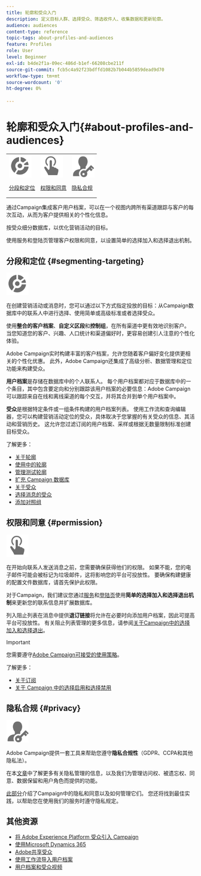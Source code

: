 ```yaml
---
title: 轮廓和受众入门
description: 定义目标人群、选择受众、筛选收件人、收集数据和更新轮廓。
audience: audiences
content-type: reference
topic-tags: about-profiles-and-audiences
feature: Profiles
role: User
level: Beginner
exl-id: b4de2f1a-09ec-486d-b1ef-66208cbe211f
source-git-commit: fcb5c4a92f23bdffd1082b7b044b5859dead9d70
workflow-type: tm+mt
source-wordcount: '0'
ht-degree: 0%

---
```


# 轮廓和受众入门{#about-profiles-and-audiences}

<table>
<tr>
<td><img src="assets/do-not-localize/icon_segment.svg" width="60px"><p><a href="#segmenting-targeting">分段和定位</a></p></td>
<td><img src="assets/do-not-localize/icon_permission.svg" width="60px"><p><a href="#permission">权限和同意</a></p></td>
<td><img src="assets/do-not-localize/icon_privacy.svg" width="60px"><p><a href="#privacy">隐私合规</a></p></td></tr>
</table>

通过Campaign集成客户用户档案，可以在一个视图内跨所有渠道跟踪与客户的每次互动，从而为客户提供相关的个性化信息。

按受众细分数据库，以优化营销活动的目标。

使用服务和登陆页管理客户权限和同意，以设置简单的选择加入和选择退出机制。

## 分段和定位 {#segmenting-targeting}

<img src="assets/do-not-localize/icon_segment.svg" width="60px">

在创建营销活动或消息时，您可以通过以下方式指定投放的目标：从Campaign数据库中的联系人中进行选择、使用简单或高级标准或者选择受众。

使用&#x200B;**整合的客户档案**、**自定义区段**&#x200B;和&#x200B;**控制组**，在所有渠道中更有效地识别客户。 当您知道您的客户、兴趣、人口统计和渠道偏好时，更容易创建引人注意的个性化体验。

Adobe Campaign实时构建丰富的客户档案，允许您随着客户偏好变化提供更相关的个性化优惠。 此外，Adobe Campaign还集成了高级分析、数据管理和定位功能来构建受众。

**用户档案**&#x200B;是存储在数据库中的个人联系人。 每个用户档案都对应于数据库中的一个条目，其中包含要定向和分别跟踪该用户档案的必要信息：Adobe Campaign可以跟踪来自在线和离线渠道的每个交互，并将其合并到单个用户档案中。

**受众**&#x200B;是根据特定条件或一组条件构建的用户档案列表。 使用工作流和查询编辑器，您可以构建营销活动定位的受众，具体取决于您掌握的有关受众的信息、其活动和营销历史。 这允许您过滤订阅的用户档案、采样或根据无数量限制标准创建目标受众。

了解更多：

* [关于轮廓](../../audiences/using/about-profiles.md)
* [使用中的轮廓](../../audiences/using/active-profiles.md)
* [管理测试轮廓](../../audiences/using/managing-test-profiles.md)
* [扩充 Campaign 数据库](../../audiences/using/enriching-campaign-database.md)
* [关于受众](../../audiences/using/about-audiences.md)
* [选择消息的受众](../../audiences/using/selecting-an-audience-in-a-message.md)
* [添加对照组](../../sending/using/control-group.md)

## 权限和同意 {#permission}

<img src="assets/do-not-localize/icon_permission.svg"  width="60px">

在开始向联系人发送消息之前，您需要确保获得他们的权限。 如果不能，您的电子邮件可能会被标记为垃圾邮件，这将影响您的平台可投放性。 要确保构建健康的配置文件数据库，请首先保护此权限。

对于Campaign，我们建议您通过[服务](../../audiences/using/creating-a-service.md)和[登陆页](../../channels/using/getting-started-with-landing-pages.md)使用&#x200B;**简单的选择加入和选择退出机制**&#x200B;来更新您的联系信息并扩展数据库。

列入阻止列表在消息中提供&#x200B;**退订链接**&#x200B;将允许在必要时向添加用户档案，因此可提高平台可投放性。 有关阻止列表管理的更多信息，请参阅[关于Campaign中的选择加入和选择退出](../../audiences/using/about-opt-in-and-opt-out-in-campaign.md)。

>[!IMPORTANT]
>
>您需要遵守[Adobe Campaign可接受的使用策略](https://www.adobe.com/legal/terms/aup.html)。

了解更多：

* [关于订阅](../../audiences/using/about-subscriptions.md)
* [关于 Campaign 中的选择启用和选择禁用](../../audiences/using/about-opt-in-and-opt-out-in-campaign.md)

## 隐私合规 {#privacy}

<img src="assets/do-not-localize/icon_privacy.svg" width="60px">

Adobe Campaign提供一套工具来帮助您遵守&#x200B;**隐私合规性**（GDPR、CCPA和其他隐私法）。

在本[文章](https://helpx.adobe.com/cn/campaign/kb/campaign-privacy.html)中了解更多有关隐私管理的信息，以及我们为管理访问权、被遗忘权、同意、数据保留和用户角色而提供的功能。

[此部分](../../start/using/privacy.md)介绍了Campaign中的隐私和同意以及如何管理它们。 您还将找到最佳实践，以帮助您在使用我们的服务时遵守隐私规定。

## 其他资源

* [将 Adobe Experience Platform 受众引入 Campaign](../../integrating/using/ingest-aep-data.md)
* [使用Microsoft Dynamics 365](../../integrating/using/d365-acs-get-started.md)
* [Adobe共享受众](../../integrating/using/sharing-audiences-with-audience-manager-or-people-core-service.md)
* [使用工作流导入用户档案](../../automating/using/creating-import-workflow-templates.md)
* [用户档案和受众视频](https://experienceleague.adobe.com/docs/campaign-standard-learn/tutorials/profiles-and-audiences/creating-profiles-and-audiences.html?lang=zh-Hans)
